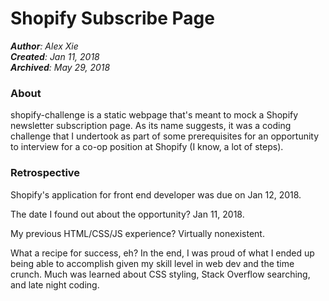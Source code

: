 # Shopify Subscribe Page
*__Author__: Alex Xie*  
*__Created__: Jan 11, 2018*  
*__Archived__: May 29, 2018*  

### About
shopify-challenge is a static webpage that's meant to mock a Shopify newsletter subscription page. As its name suggests, it was a coding challenge that I undertook as part of some prerequisites for an opportunity to interview for a co-op position at Shopify (I know, a lot of steps).

### Retrospective
Shopify's application for front end developer was due on Jan 12, 2018.  

The date I found out about the opportunity? Jan 11, 2018.  

My previous HTML/CSS/JS experience? Virtually nonexistent.

 What a recipe for success, eh? In the end, I was proud of what I ended up being able to accomplish given my skill level in web dev and the time crunch. Much was learned about CSS styling, Stack Overflow searching, and late night coding.
